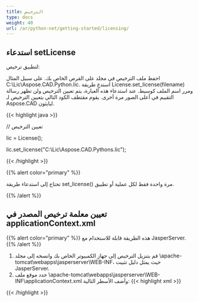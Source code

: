 ```yaml
---
title: الترخيص
type: docs
weight: 40
url: /ar/python-net/getting-started/licensing/
---
```

## **استدعاء setLicense**
لتطبيق ترخيص:

احفظ ملف الترخيص في مجلد على القرص الخاص بك. على سبيل المثال C:\Lic\Aspose.CAD.Python.lic.
استدعِ طريقة License.set_license(filename) ومرر اسم الملف كوسيط. عند استدعاء هذه العبارة، يتم تعيين الترخيص ولن تظهر رسالة التقييم في أعلى الصور مرة أخرى.
يقوم مقتطف الكود التالي بتعيين الترخيص لـ Aspose.CAD لبايثون.

{{< highlight java >}}

// تعيين الترخيص

lic = License();

lic.set_license("C:\Lic\Aspose.CAD.Pythons.lic");

{{< /highlight >}}

{{% alert color="primary" %}}

 تحتاج إلى استدعاء طريقة set_license() مرة واحدة فقط لكل عملية أو تطبيق.

{{% /alert %}}

## **تعيين معلمة ترخيص المصدر في applicationContext.xml**
{{% alert color="primary" %}}
هذه الطريقة قابلة للاستخدام مع JasperServer.
{{% /alert %}}
1. قم بتنزيل الترخيص إلى جهاز الكمبيوتر الخاص بك وانسخه إلى مجلد \apache-tomcat\webapps\jasperserver\WEB-INF، حيث يمثل دليل تثبيت JasperServer.
2. حدد موقع ملف \apache-tomcat\webapps\jasperserver\WEB-INF\applicationContext.xml وأضف الأسطر التالية:
{{< highlight xml >}}
<bean id="jpgExportParameters" class="com.aspose.cad.pythons.jpg.ASJpegExportParametersBean">
    <property name="license" value="C:\jasperserver-7.6\apache-tomcat\webapps\jasperserver\WEB-INFAspose.CAD.Pythons.lic"/>
</bean>
{{< /highlight >}}
